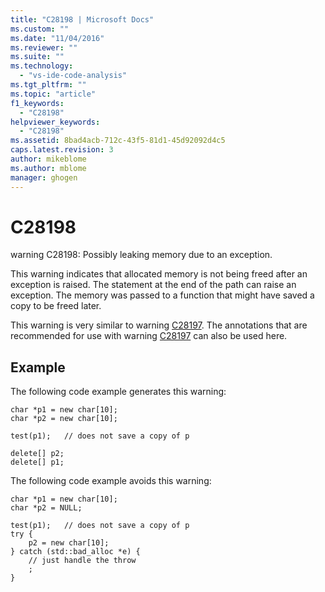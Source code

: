 ```yaml
---
title: "C28198 | Microsoft Docs"
ms.custom: ""
ms.date: "11/04/2016"
ms.reviewer: ""
ms.suite: ""
ms.technology: 
  - "vs-ide-code-analysis"
ms.tgt_pltfrm: ""
ms.topic: "article"
f1_keywords: 
  - "C28198"
helpviewer_keywords: 
  - "C28198"
ms.assetid: 8bad4acb-712c-43f5-81d1-45d92092d4c5
caps.latest.revision: 3
author: mikeblome
ms.author: mblome
manager: ghogen
---
```

# C28198
warning C28198: Possibly leaking memory due to an exception.  
  
 This warning indicates that allocated memory is not being freed after an exception is raised. The statement at the end of the path can raise an exception. The memory was passed to a function that might have saved a copy to be freed later.  
  
 This warning is very similar to warning [C28197](../code-quality/c28197.md). The annotations that are recommended for use with warning [C28197](../code-quality/c28197.md) can also be used here.  
  
## Example  
 The following code example generates this warning:  
  
```  
char *p1 = new char[10];  
char *p2 = new char[10];  
  
test(p1);   // does not save a copy of p  
  
delete[] p2;  
delete[] p1;  
```  
  
 The following code example avoids this warning:  
  
```  
char *p1 = new char[10];  
char *p2 = NULL;  
  
test(p1);   // does not save a copy of p  
try {  
    p2 = new char[10];  
} catch (std::bad_alloc *e) {  
    // just handle the throw  
    ;  
}  
```